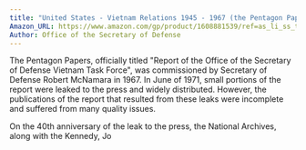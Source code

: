 ```yaml
---
title: "United States - Vietnam Relations 1945 - 1967 (the Pentagon Papers) (Volume 8)"
Amazon_URL: https://www.amazon.com/gp/product/1608881539/ref=as_li_ss_tl?ie=UTF8&linkCode=ll1&tag=internetbo00a-20
Author: Office of the Secretary of Defense
---
```

The Pentagon Papers, officially titled "Report of the Office of the Secretary of Defense Vietnam Task Force", was commissioned by Secretary of Defense Robert McNamara in 1967. In June of 1971, small portions of the report were leaked to the press and widely distributed. However, the publications of the report that resulted from these leaks were incomplete and suffered from many quality issues.<p>

On the 40th anniversary of the leak to the press, the National Archives, along with the Kennedy, Jo